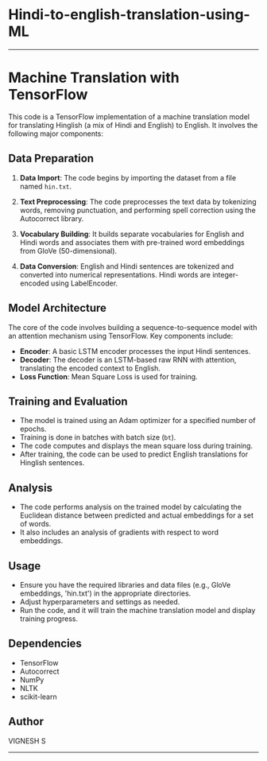 # Hindi-to-english-translation-using-ML



---

# Machine Translation with TensorFlow

This code is a TensorFlow implementation of a machine translation model for translating Hinglish (a mix of Hindi and English) to English. It involves the following major components:

## Data Preparation

1. **Data Import**: The code begins by importing the dataset from a file named `hin.txt`.

2. **Text Preprocessing**: The code preprocesses the text data by tokenizing words, removing punctuation, and performing spell correction using the Autocorrect library.

3. **Vocabulary Building**: It builds separate vocabularies for English and Hindi words and associates them with pre-trained word embeddings from GloVe (50-dimensional).

4. **Data Conversion**: English and Hindi sentences are tokenized and converted into numerical representations. Hindi words are integer-encoded using LabelEncoder.

## Model Architecture

The core of the code involves building a sequence-to-sequence model with an attention mechanism using TensorFlow. Key components include:

- **Encoder**: A basic LSTM encoder processes the input Hindi sentences.
- **Decoder**: The decoder is an LSTM-based raw RNN with attention, translating the encoded context to English.
- **Loss Function**: Mean Square Loss is used for training.

## Training and Evaluation

- The model is trained using an Adam optimizer for a specified number of epochs.
- Training is done in batches with batch size (`bt`).
- The code computes and displays the mean square loss during training.
- After training, the code can be used to predict English translations for Hinglish sentences.

## Analysis

- The code performs analysis on the trained model by calculating the Euclidean distance between predicted and actual embeddings for a set of words.
- It also includes an analysis of gradients with respect to word embeddings.

## Usage

- Ensure you have the required libraries and data files (e.g., GloVe embeddings, 'hin.txt') in the appropriate directories.
- Adjust hyperparameters and settings as needed.
- Run the code, and it will train the machine translation model and display training progress.

## Dependencies

- TensorFlow
- Autocorrect
- NumPy
- NLTK
- scikit-learn

## Author

VIGNESH S

---

